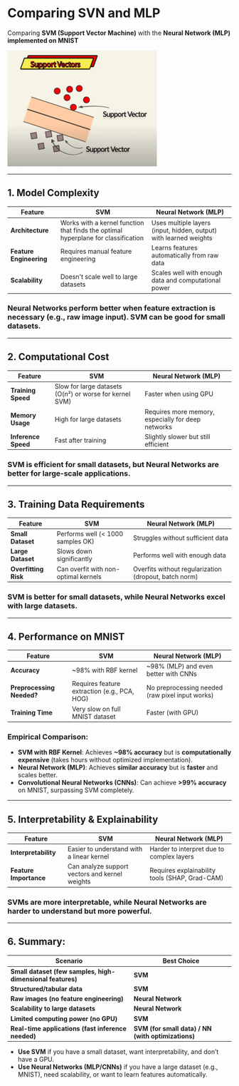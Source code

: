 # Comparing SVN and MLP

Comparing **SVM (Support Vector Machine)** with the **Neural Network (MLP) implemented on MNIST**

![svn](./static/svn_big.png)

---

## **1. Model Complexity**

| Feature | **SVM** | **Neural Network (MLP)** |
| --- | --- | --- |
| **Architecture** | Works with a kernel function that finds the optimal hyperplane for classification | Uses multiple layers (input, hidden, output) with learned weights |
| **Feature Engineering** | Requires manual feature engineering | Learns features automatically from raw data |
| **Scalability** | Doesn't scale well to large datasets | Scales well with enough data and computational power |

### **Neural Networks** perform better when feature extraction is necessary (e.g., raw image input). **SVM** can be good for small datasets.

---

## **2. Computational Cost**

| Feature | **SVM** | **Neural Network (MLP)** |
| --- | --- | --- |
| **Training Speed** | Slow for large datasets (O(n²) or worse for kernel SVM) | Faster when using GPU |
| **Memory Usage** | High for large datasets | Requires more memory, especially for deep networks |
| **Inference Speed** | Fast after training | Slightly slower but still efficient |

### **SVM** is efficient for small datasets, but **Neural Networks** are better for large-scale applications.

---

## **3. Training Data Requirements**

| Feature | **SVM** | **Neural Network (MLP)** |
| --- | --- | --- |
| **Small Dataset** | Performs well (< 1000 samples OK) | Struggles without sufficient data |
| **Large Dataset** | Slows down significantly | Performs well with enough data |
| **Overfitting Risk** | Can overfit with non-optimal kernels | Overfits without regularization (dropout, batch norm) |

### **SVM is better for small datasets**, while **Neural Networks excel with large datasets**.

---

## **4. Performance on MNIST**

| Feature | **SVM** | **Neural Network (MLP)** |
| --- | --- | --- |
| **Accuracy** | ~98% with RBF kernel | ~98% (MLP) and even better with CNNs |
| **Preprocessing Needed?** | Requires feature extraction (e.g., PCA, HOG) | No preprocessing needed (raw pixel input works) |
| **Training Time** | Very slow on full MNIST dataset | Faster (with GPU) |

### **Empirical Comparison:**

- **SVM with RBF Kernel**: Achieves **~98% accuracy** but is **computationally expensive** (takes hours without optimized implementation).
- **Neural Network (MLP)**: Achieves **similar accuracy** but is **faster** and scales better.
- **Convolutional Neural Networks (CNNs)**: Can achieve **>99% accuracy** on MNIST, surpassing SVM completely.

---

## **5. Interpretability & Explainability**

| Feature | **SVM** | **Neural Network (MLP)** |
| --- | --- | --- |
| **Interpretability** | Easier to understand with a linear kernel | Harder to interpret due to complex layers |
| **Feature Importance** | Can analyze support vectors and kernel weights | Requires explainability tools (SHAP, Grad-CAM) |

### **SVMs are more interpretable**, while Neural Networks are harder to understand but more powerful.

---

## **6. Summary:**

| Scenario | Best Choice |
| --- | --- |
| **Small dataset (few samples, high-dimensional features)** | **SVM** |
| **Structured/tabular data** | **SVM** |
| **Raw images (no feature engineering)** | **Neural Network** |
| **Scalability to large datasets** | **Neural Network** |
| **Limited computing power (no GPU)** | **SVM** |
| **Real-time applications (fast inference needed)** | **SVM (for small data) / NN (with optimizations)** |

- **Use SVM** if you have a small dataset, want interpretability, and don’t have a GPU.
- **Use Neural Networks (MLP/CNNs)** if you have a large dataset (e.g., MNIST), need scalability, or want to learn features automatically.
